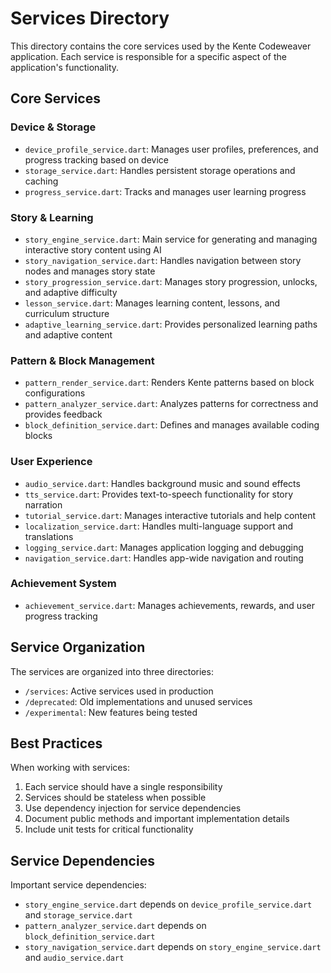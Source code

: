 # Services Directory

This directory contains the core services used by the Kente Codeweaver application. Each service is responsible for a specific aspect of the application's functionality.

## Core Services

### Device & Storage
- `device_profile_service.dart`: Manages user profiles, preferences, and progress tracking based on device
- `storage_service.dart`: Handles persistent storage operations and caching
- `progress_service.dart`: Tracks and manages user learning progress

### Story & Learning
- `story_engine_service.dart`: Main service for generating and managing interactive story content using AI
- `story_navigation_service.dart`: Handles navigation between story nodes and manages story state
- `story_progression_service.dart`: Manages story progression, unlocks, and adaptive difficulty
- `lesson_service.dart`: Manages learning content, lessons, and curriculum structure
- `adaptive_learning_service.dart`: Provides personalized learning paths and adaptive content

### Pattern & Block Management
- `pattern_render_service.dart`: Renders Kente patterns based on block configurations
- `pattern_analyzer_service.dart`: Analyzes patterns for correctness and provides feedback
- `block_definition_service.dart`: Defines and manages available coding blocks

### User Experience
- `audio_service.dart`: Handles background music and sound effects
- `tts_service.dart`: Provides text-to-speech functionality for story narration
- `tutorial_service.dart`: Manages interactive tutorials and help content
- `localization_service.dart`: Handles multi-language support and translations
- `logging_service.dart`: Manages application logging and debugging
- `navigation_service.dart`: Handles app-wide navigation and routing

### Achievement System
- `achievement_service.dart`: Manages achievements, rewards, and user progress tracking

## Service Organization

The services are organized into three directories:
- `/services`: Active services used in production
- `/deprecated`: Old implementations and unused services
- `/experimental`: New features being tested

## Best Practices

When working with services:
1. Each service should have a single responsibility
2. Services should be stateless when possible
3. Use dependency injection for service dependencies
4. Document public methods and important implementation details
5. Include unit tests for critical functionality

## Service Dependencies

Important service dependencies:
- `story_engine_service.dart` depends on `device_profile_service.dart` and `storage_service.dart`
- `pattern_analyzer_service.dart` depends on `block_definition_service.dart`
- `story_navigation_service.dart` depends on `story_engine_service.dart` and `audio_service.dart` 